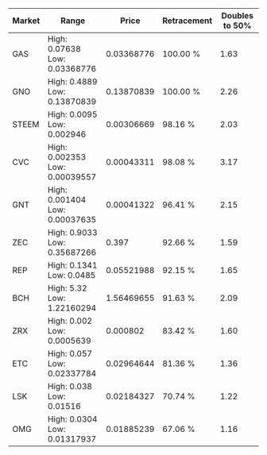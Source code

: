| Market | Range | Price| Retracement | Doubles to 50% |
| --- | --- | --- | --- | --- |
| GAS | High: 0.07638<br />Low: 0.03368776 | 0.03368776 | 100.00 % | 1.63 |
| GNO | High: 0.4889<br />Low: 0.13870839 | 0.13870839 | 100.00 % | 2.26 |
| STEEM | High: 0.0095<br />Low: 0.002946 | 0.00306669 | 98.16 % | 2.03 |
| CVC | High: 0.002353<br />Low: 0.00039557 | 0.00043311 | 98.08 % | 3.17 |
| GNT | High: 0.001404<br />Low: 0.00037635 | 0.00041322 | 96.41 % | 2.15 |
| ZEC | High: 0.9033<br />Low: 0.35687266 | 0.397 | 92.66 % | 1.59 |
| REP | High: 0.1341<br />Low: 0.0485 | 0.05521988 | 92.15 % | 1.65 |
| BCH | High: 5.32<br />Low: 1.22160294 | 1.56469655 | 91.63 % | 2.09 |
| ZRX | High: 0.002<br />Low: 0.0005639 | 0.000802 | 83.42 % | 1.60 |
| ETC | High: 0.057<br />Low: 0.02337784 | 0.02964644 | 81.36 % | 1.36 |
| LSK | High: 0.038<br />Low: 0.01516 | 0.02184327 | 70.74 % | 1.22 |
| OMG | High: 0.0304<br />Low: 0.01317937 | 0.01885239 | 67.06 % | 1.16 |
